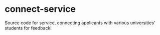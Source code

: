 # connect-service

Source code for service, connecting applicants with various universities' students for feedback!
